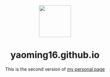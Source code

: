 <div align="center"><img src="https://media.giphy.com/media/M9gbBd9nbDrOTu1Mqx/giphy.gif" width="100"/></div>

<h1 align="center">yaoming16.github.io</h1>
<p align="center">This is the second version of <a href="https://yaoming16.github.io">my personal page</a></p>
<img scr="./main.jpg">
